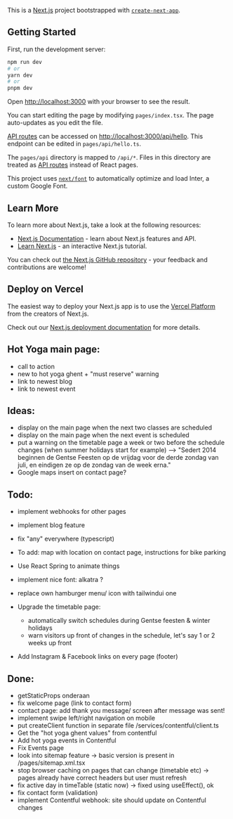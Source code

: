 This is a [Next.js](https://nextjs.org/) project bootstrapped with [`create-next-app`](https://github.com/vercel/next.js/tree/canary/packages/create-next-app).

## Getting Started

First, run the development server:

```bash
npm run dev
# or
yarn dev
# or
pnpm dev
```

Open [http://localhost:3000](http://localhost:3000) with your browser to see the result.

You can start editing the page by modifying `pages/index.tsx`. The page auto-updates as you edit the file.

[API routes](https://nextjs.org/docs/api-routes/introduction) can be accessed on [http://localhost:3000/api/hello](http://localhost:3000/api/hello). This endpoint can be edited in `pages/api/hello.ts`.

The `pages/api` directory is mapped to `/api/*`. Files in this directory are treated as [API routes](https://nextjs.org/docs/api-routes/introduction) instead of React pages.

This project uses [`next/font`](https://nextjs.org/docs/basic-features/font-optimization) to automatically optimize and load Inter, a custom Google Font.

## Learn More

To learn more about Next.js, take a look at the following resources:

- [Next.js Documentation](https://nextjs.org/docs) - learn about Next.js features and API.
- [Learn Next.js](https://nextjs.org/learn) - an interactive Next.js tutorial.

You can check out [the Next.js GitHub repository](https://github.com/vercel/next.js/) - your feedback and contributions are welcome!

## Deploy on Vercel

The easiest way to deploy your Next.js app is to use the [Vercel Platform](https://vercel.com/new?utm_medium=default-template&filter=next.js&utm_source=create-next-app&utm_campaign=create-next-app-readme) from the creators of Next.js.

Check out our [Next.js deployment documentation](https://nextjs.org/docs/deployment) for more details.

## Hot Yoga main page:
- call to action
- new to hot yoga ghent + "must reserve" warning
- link to newest blog
- link to newest event

## Ideas:
- display on the main page when the next two classes are scheduled
- display on the main page when the next event is scheduled
- put a warning on the timetable page a week or two before the schedule changes (when summer holidays start for example)
  --> "Sedert 2014 beginnen de Gentse Feesten op de vrijdag voor de derde zondag van juli, en eindigen ze op de zondag van de week erna."
- Google maps insert on contact page?

## Todo:
- implement webhooks for other pages
- implement blog feature
- fix "any" everywhere (typescript)

- To add: map with location on contact page, instructions for bike parking
- Use React Spring to animate things
- implement nice font: alkatra ?
- replace own hamburger menu/ icon with tailwindui one
- Upgrade the timetable page:
  - automatically switch schedules during Gentse feesten & winter holidays
  - warn visitors up front of changes in the schedule, let's say 1 or 2 weeks up front
- Add Instagram & Facebook links on every page (footer)

## Done:
- getStaticProps onderaan
- fix welcome page (link to contact form)
- contact page: add thank you message/ screen after message was sent!
- implement swipe left/right navigation on mobile
- put createClient function in separate file /services/contentful/client.ts
- Get the "hot yoga ghent values" from contentful
- Add hot yoga events in Contentful
- Fix Events page
- look into sitemap feature -> basic version is present in /pages/sitemap.xml.tsx
- stop browser caching on pages that can change (timetable etc) -> pages already have correct headers but user must refresh
- fix active day in timeTable (static now) -> fixed using useEffect(), ok
- fix contact form (validation)
- implement Contentful webhook: site should update on Contentful changes

